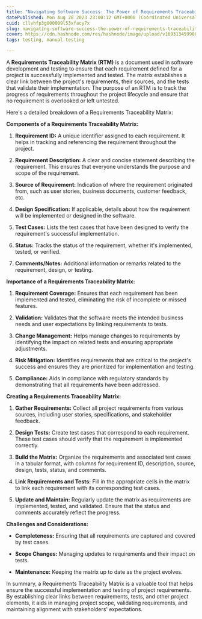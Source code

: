 ```yaml
---
title: "Navigating Software Success: The Power of Requirements Traceability Matrices"
datePublished: Mon Aug 28 2023 23:00:12 GMT+0000 (Coordinated Universal Time)
cuid: cllvhfp3g000009l53xfacy7x
slug: navigating-software-success-the-power-of-requirements-traceability-matrices
cover: https://cdn.hashnode.com/res/hashnode/image/upload/v1693134599800/f9d67848-2e7a-4f4d-a8c2-e9a591529b73.avif
tags: testing, manual-testing

---
```


A **Requirements Traceability Matrix (RTM)** is a document used in software development and testing to ensure that each requirement defined for a project is successfully implemented and tested. The matrix establishes a clear link between the project's requirements, their sources, and the tests that validate their implementation. The purpose of an RTM is to track the progress of requirements throughout the project lifecycle and ensure that no requirement is overlooked or left untested.

Here's a detailed breakdown of a Requirements Traceability Matrix:

**Components of a Requirements Traceability Matrix:**

1. **Requirement ID:** A unique identifier assigned to each requirement. It helps in tracking and referencing the requirement throughout the project.
    
2. **Requirement Description:** A clear and concise statement describing the requirement. This ensures that everyone understands the purpose and scope of the requirement.
    
3. **Source of Requirement:** Indication of where the requirement originated from, such as user stories, business documents, customer feedback, etc.
    
4. **Design Specification:** If applicable, details about how the requirement will be implemented or designed in the software.
    
5. **Test Cases:** Lists the test cases that have been designed to verify the requirement's successful implementation.
    
6. **Status:** Tracks the status of the requirement, whether it's implemented, tested, or verified.
    
7. **Comments/Notes:** Additional information or remarks related to the requirement, design, or testing.
    

**Importance of a Requirements Traceability Matrix:**

1. **Requirement Coverage:** Ensures that each requirement has been implemented and tested, eliminating the risk of incomplete or missed features.
    
2. **Validation:** Validates that the software meets the intended business needs and user expectations by linking requirements to tests.
    
3. **Change Management:** Helps manage changes to requirements by identifying the impact on related tests and ensuring appropriate adjustments.
    
4. **Risk Mitigation:** Identifies requirements that are critical to the project's success and ensures they are prioritized for implementation and testing.
    
5. **Compliance:** Aids in compliance with regulatory standards by demonstrating that all requirements have been addressed.
    

**Creating a Requirements Traceability Matrix:**

1. **Gather Requirements:** Collect all project requirements from various sources, including user stories, specifications, and stakeholder feedback.
    
2. **Design Tests:** Create test cases that correspond to each requirement. These test cases should verify that the requirement is implemented correctly.
    
3. **Build the Matrix:** Organize the requirements and associated test cases in a tabular format, with columns for requirement ID, description, source, design, tests, status, and comments.
    
4. **Link Requirements and Tests:** Fill in the appropriate cells in the matrix to link each requirement with its corresponding test cases.
    
5. **Update and Maintain:** Regularly update the matrix as requirements are implemented, tested, and validated. Ensure that the status and comments accurately reflect the progress.
    

**Challenges and Considerations:**

* **Completeness:** Ensuring that all requirements are captured and covered by test cases.
    
* **Scope Changes:** Managing updates to requirements and their impact on tests.
    
* **Maintenance:** Keeping the matrix up to date as the project evolves.
    

In summary, a Requirements Traceability Matrix is a valuable tool that helps ensure the successful implementation and testing of project requirements. By establishing clear links between requirements, tests, and other project elements, it aids in managing project scope, validating requirements, and maintaining alignment with stakeholders' expectations.